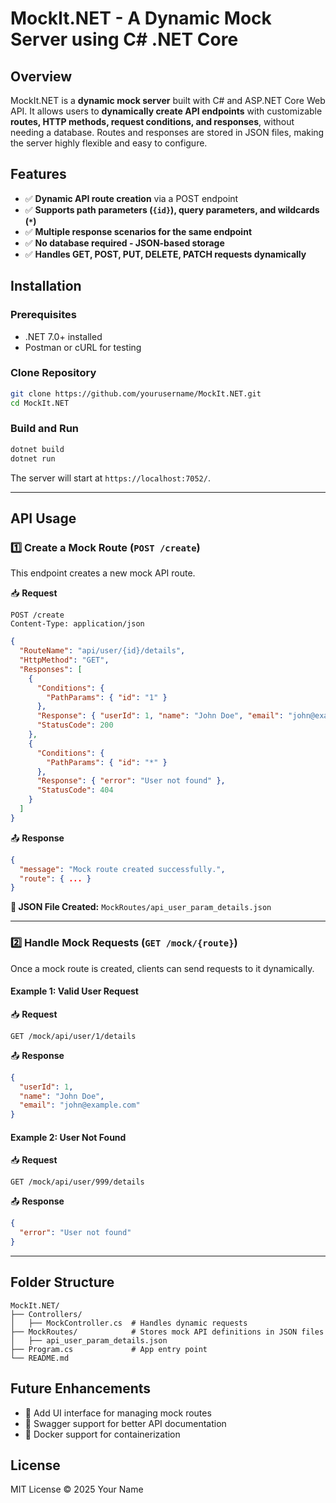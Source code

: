 # MockIt.NET - A Dynamic Mock Server using C# .NET Core

## Overview
MockIt.NET is a **dynamic mock server** built with C# and ASP.NET Core Web API. It allows users to **dynamically create API endpoints** with customizable **routes, HTTP methods, request conditions, and responses**, without needing a database. Routes and responses are stored in JSON files, making the server highly flexible and easy to configure.

## Features
- ✅ **Dynamic API route creation** via a POST endpoint
- ✅ **Supports path parameters (`{id}`), query parameters, and wildcards (`*`)**
- ✅ **Multiple response scenarios for the same endpoint**
- ✅ **No database required - JSON-based storage**
- ✅ **Handles GET, POST, PUT, DELETE, PATCH requests dynamically**

## Installation
### Prerequisites
- .NET 7.0+ installed
- Postman or cURL for testing

### Clone Repository
```sh
git clone https://github.com/yourusername/MockIt.NET.git
cd MockIt.NET
```

### Build and Run
```sh
dotnet build
dotnet run
```

The server will start at `https://localhost:7052/`.

---

## API Usage
### **1️⃣ Create a Mock Route** (`POST /create`)
This endpoint creates a new mock API route.

📥 **Request**
```http
POST /create
Content-Type: application/json
```
```json
{
  "RouteName": "api/user/{id}/details",
  "HttpMethod": "GET",
  "Responses": [
    {
      "Conditions": {
        "PathParams": { "id": "1" }
      },
      "Response": { "userId": 1, "name": "John Doe", "email": "john@example.com" },
      "StatusCode": 200
    },
    {
      "Conditions": {
        "PathParams": { "id": "*" }
      },
      "Response": { "error": "User not found" },
      "StatusCode": 404
    }
  ]
}
```

📤 **Response**
```json
{
  "message": "Mock route created successfully.",
  "route": { ... }
}
```

**💾 JSON File Created:** `MockRoutes/api_user_param_details.json`

---

### **2️⃣ Handle Mock Requests** (`GET /mock/{route}`)
Once a mock route is created, clients can send requests to it dynamically.

#### Example 1: **Valid User Request**
📥 **Request**
```http
GET /mock/api/user/1/details
```
📤 **Response**
```json
{
  "userId": 1,
  "name": "John Doe",
  "email": "john@example.com"
}
```

#### Example 2: **User Not Found**
📥 **Request**
```http
GET /mock/api/user/999/details
```
📤 **Response**
```json
{
  "error": "User not found"
}
```

---

## Folder Structure
```
MockIt.NET/
├── Controllers/
│   ├── MockController.cs  # Handles dynamic requests
├── MockRoutes/            # Stores mock API definitions in JSON files
│   ├── api_user_param_details.json
├── Program.cs             # App entry point
└── README.md
```

## Future Enhancements
- 🔄 Add UI interface for managing mock routes
- 📄 Swagger support for better API documentation
- 🚀 Docker support for containerization

## License
MIT License © 2025 Your Name

